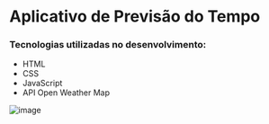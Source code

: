 # Aplicativo de Previsão do Tempo

### Tecnologias utilizadas no desenvolvimento:
- HTML
- CSS
- JavaScript
- API Open Weather Map

![image](https://github.com/Guildo/weather-app-ui/assets/56208246/de9c2dbe-f563-47a0-b014-9d95413fed76)
